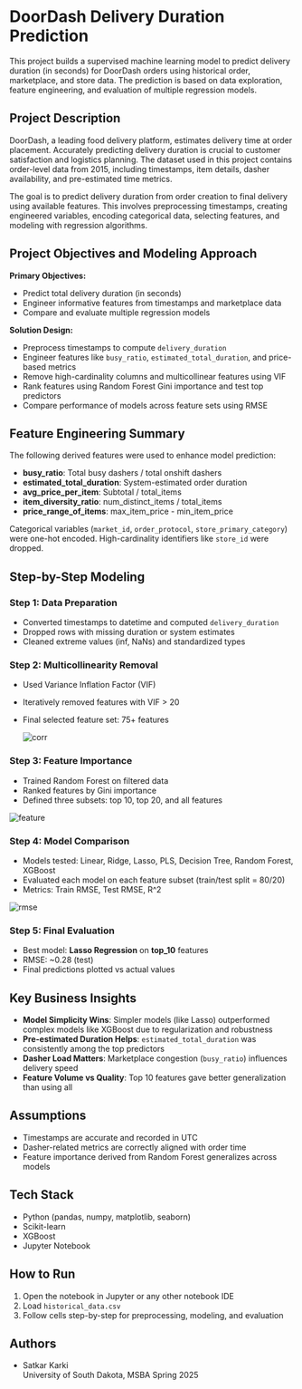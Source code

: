 
# DoorDash Delivery Duration Prediction

This project builds a supervised machine learning model to predict delivery duration (in seconds) for DoorDash orders using historical order, marketplace, and store data. The prediction is based on data exploration, feature engineering, and evaluation of multiple regression models.

## Project Description
DoorDash, a leading food delivery platform, estimates delivery time at order placement. Accurately predicting delivery duration is crucial to customer satisfaction and logistics planning. The dataset used in this project contains order-level data from 2015, including timestamps, item details, dasher availability, and pre-estimated time metrics.

The goal is to predict delivery duration from order creation to final delivery using available features. This involves preprocessing timestamps, creating engineered variables, encoding categorical data, selecting features, and modeling with regression algorithms.

## Project Objectives and Modeling Approach

**Primary Objectives:**
- Predict total delivery duration (in seconds)
- Engineer informative features from timestamps and marketplace data
- Compare and evaluate multiple regression models

**Solution Design:**
- Preprocess timestamps to compute `delivery_duration`
- Engineer features like `busy_ratio`, `estimated_total_duration`, and price-based metrics
- Remove high-cardinality columns and multicollinear features using VIF
- Rank features using Random Forest Gini importance and test top predictors
- Compare performance of models across feature sets using RMSE

## Feature Engineering Summary
The following derived features were used to enhance model prediction:
- **busy_ratio**: Total busy dashers / total onshift dashers
- **estimated_total_duration**: System-estimated order duration
- **avg_price_per_item**: Subtotal / total_items
- **item_diversity_ratio**: num_distinct_items / total_items
- **price_range_of_items**: max_item_price - min_item_price

Categorical variables (`market_id`, `order_protocol`, `store_primary_category`) were one-hot encoded. High-cardinality identifiers like `store_id` were dropped.

## Step-by-Step Modeling

### Step 1: Data Preparation
- Converted timestamps to datetime and computed `delivery_duration`
- Dropped rows with missing duration or system estimates
- Cleaned extreme values (inf, NaNs) and standardized types

### Step 2: Multicollinearity Removal
- Used Variance Inflation Factor (VIF)
- Iteratively removed features with VIF > 20
- Final selected feature set: 75+ features

  ![corr](https://github.com/user-attachments/assets/f66e2a6b-1bd3-4536-a32b-1a332f90ca51)


### Step 3: Feature Importance
- Trained Random Forest on filtered data
- Ranked features by Gini importance
- Defined three subsets: top 10, top 20, and all features

![feature](https://github.com/user-attachments/assets/8fa35d8f-1b73-4729-8c57-90ab281b067b)


### Step 4: Model Comparison
- Models tested: Linear, Ridge, Lasso, PLS, Decision Tree, Random Forest, XGBoost
- Evaluated each model on each feature subset (train/test split = 80/20)
- Metrics: Train RMSE, Test RMSE, R^2

![rmse](https://github.com/user-attachments/assets/701471dc-29df-41d7-9702-1dbfb701c6d6)

### Step 5: Final Evaluation
- Best model: **Lasso Regression** on **top_10** features
- RMSE: ~0.28 (test)
- Final predictions plotted vs actual values
  


## Key Business Insights
- **Model Simplicity Wins**: Simpler models (like Lasso) outperformed complex models like XGBoost due to regularization and robustness
- **Pre-estimated Duration Helps**: `estimated_total_duration` was consistently among the top predictors
- **Dasher Load Matters**: Marketplace congestion (`busy_ratio`) influences delivery speed
- **Feature Volume vs Quality**: Top 10 features gave better generalization than using all

## Assumptions
- Timestamps are accurate and recorded in UTC
- Dasher-related metrics are correctly aligned with order time
- Feature importance derived from Random Forest generalizes across models

## Tech Stack
- Python (pandas, numpy, matplotlib, seaborn)
- Scikit-learn
- XGBoost
- Jupyter Notebook


## How to Run
1. Open the notebook in Jupyter or any other notebook IDE
2. Load `historical_data.csv`
3. Follow cells step-by-step for preprocessing, modeling, and evaluation

## Authors
- Satkar Karki  
University of South Dakota, MSBA Spring 2025
